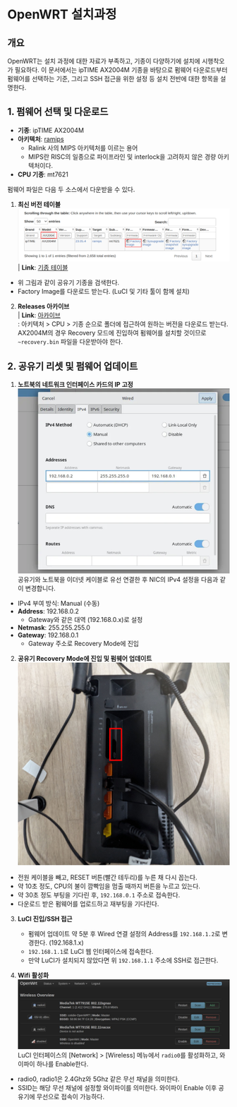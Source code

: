 # OpenWRT 설치과정
## 개요
OpenWRT는 설치 과정에 대한 자료가 부족하고, 기종이 다양하기에 설치에 시행착오가 필요하다. 이 문서에서는 ipTIME AX2004M 기종을 바탕으로 펌웨어 다운로드부터 펌웨어를 선택하는 기준, 그리고 SSH 접근을 위한 설정 등 설치 전반에 대한 항목을 설명한다.

## 1. 펌웨어 선택 및 다운로드
- **기종**: ipTIME AX2004M
- **아키텍처**: [ramips](https://openwrt.org/docs/techref/targets/ramips)
  - Ralink 사의 MIPS 아키텍처를 이르는 용어
  - MIPS란 RISC의 일종으로 파이프라인 및 interlock을 고려하지 않은 경량 아키텍처이다.
- **CPU 기종**: mt7621

펌웨어 파일은 다음 두 소스에서 다운받을 수 있다.

1) **최신 버전 테이블**
![firmwares table](./images/01-AX2004M-installation.png)  
| **Link**: [기종 테이블](https://openwrt.org/toh/views/toh_fwdownload)  
- 위 그림과 같이 공유기 기종을 검색한다.
- Factory Image를 다운로드 받는다. (LuCI 및 기타 툴이 함께 설치)

2) **Releases 아카이브**  
| **Link**: [아카이브](https://downloads.openwrt.org/releases/)  
: 아키텍처 > CPU > 기종 순으로 폴더에 접근하여 원하는 버전을 다운로드 받는다. AX2004M의 경우 Recovery 모드에 진입하여 펌웨어를 설치할 것이므로 `~recovery.bin` 파일을 다운받아야 한다.


## 2. 공유기 리셋 및 펌웨어 업데이트
1. **노트북의 네트워크 인터페이스 카드의 IP 고정**
![nic-settings](./images/02-nic-wired-connection-settings.png)  
공유기와 노트북을 이더넷 케이블로 유선 연결한 후 NIC의 IPv4 설정을 다음과 같이 변경합니다.
- IPv4 부여 방식: Manual (수동)
- **Address**: 192.168.0.2
  - Gateway와 같은 대역 (192.168.0.x)로 설정
- **Netmask**: 255.255.255.0
- **Gateway**: 192.168.0.1
  - Gateway 주소로 Recovery Mode에 진입

2. **공유기 Recovery Mode에 진입 및 펌웨어 업데이트**
![iptime-reset-button](./images/03-iptime-reset-button.jpg)  
  - 전원 케이블을 빼고, RESET 버튼(빨간 테두리)를 누른 채 다시 꼽는다.
  - 약 10초 정도, CPU의 불이 깜빡임을 멈출 때까지 버튼을 누르고 있는다.
  - 약 30초 정도 부팅을 기다린 후, `192.168.0.1` 주소로 접속한다.
  - 다운로드 받은 펌웨어를 업로드하고 재부팅을 기다린다.


3. **LuCI 진입/SSH 접근**
   - 펌웨어 업데이트 약 5분 후 Wired 연결 설정의 Address를 `192.168.1.2`로 변경한다. (192.168.1.x)
   - `192.168.1.1`로 LuCI 웹 인터페이스에 접속한다.
   - 만약 LuCI가 설치되지 않았다면 위 `192.168.1.1` 주소에 SSH로 접근한다.
 
4. **Wifi 활성화**
![wifi-enable](./images/04-luci-wifi-enable.jpg)  
LuCI 인터페이스의 [Network] > [Wireless] 메뉴에서 `radio0`를 활성화하고, 와이파이 하나를 Enable한다.
  - radio0, radio1은 2.4Ghz와 5Ghz 같은 무선 채널을 의미한다.
  - SSID는 해당 무선 채널에 설정할 와이파이를 의미한다.
와이파이 Enable 이후 공유기에 무선으로 접속이 가능하다.
